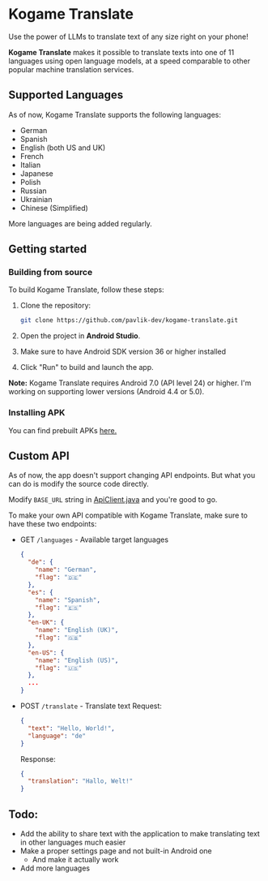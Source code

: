 # Kogame Translate
Use the power of LLMs to translate text of any size right on your phone!

**Kogame Translate** makes it possible to translate texts into one of 11 languages ​​using open language models, at a speed comparable to other popular machine translation services.

## Supported Languages
As of now, Kogame Translate supports the following languages:
* German
* Spanish
* English (both US and UK)
* French
* Italian
* Japanese
* Polish
* Russian
* Ukrainian
* Chinese (Simplified)

More languages are being added regularly.

## Getting started
### Building from source

To build Kogame Translate, follow these steps:

1. Clone the repository:
   ```bash
   git clone https://github.com/pavlik-dev/kogame-translate.git
   ```

2. Open the project in **Android Studio**.

3. Make sure to have Android SDK version 36 or higher installed

4. Click "Run" to build and launch the app.

**Note:** Kogame Translate requires Android 7.0 (API level 24) or higher. I'm working on supporting lower versions (Android 4.4 or 5.0).

### Installing APK
You can find prebuilt APKs [here.](https://github.com/pavlik-dev/kogame-translate/releases)

## Custom API
As of now, the app doesn't support changing API endpoints. But what you can do is modify the source code directly.

Modify `BASE_URL` string in [ApiClient.java](app/src/main/java/kogame/translate/ApiClient.java) and you're good to go.

To make your own API compatible with Kogame Translate, make sure to have these two endpoints:
  - GET `/languages` - Available target languages
    ```json
    {
      "de": {
        "name": "German",
        "flag": "🇩🇪"
      },
      "es": {
        "name": "Spanish",
        "flag": "🇪🇸"
      },
      "en-UK": {
        "name": "English (UK)",
        "flag": "🇬🇧"
      },
      "en-US": {
        "name": "English (US)",
        "flag": "🇺🇸"
      },
      ...
    }
    ```
  - POST `/translate` - Translate text
    Request:
    ```json
    {
      "text": "Hello, World!",
      "language": "de"
    }
    ```
    Response:
    ```json
    {
      "translation": "Hallo, Welt!"
    }
    ```

## Todo:
  - Add the ability to share text with the application to make translating text in other languages ​​much easier
  - Make a proper settings page and not built-in Android one
    - And make it actually work
  - Add more languages
